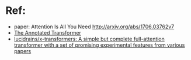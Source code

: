 # Ref:
- paper: Attention Is All You Need http://arxiv.org/abs/1706.03762v7
- [The Annotated Transformer](https://nlp.seas.harvard.edu/annotated-transformer/)
- [lucidrains/x-transformers: A simple but complete full-attention transformer with a set of promising experimental features from various papers](https://github.com/lucidrains/x-transformers)


